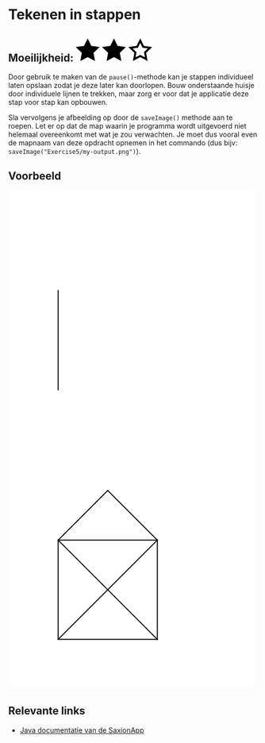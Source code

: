 # Tekenen in stappen
## Moeilijkheid: ![Filled](../resources/star-filled.svg) ![Filled](../resources/star-filled.svg) ![Outlined](../resources/star-outlined.svg) 

Door gebruik te maken van de `pause()`-methode kan je stappen individueel laten opslaan zodat je deze later kan doorlopen. Bouw onderstaande huisje door individuele lijnen te trekken, maar zorg er voor dat je applicatie deze stap voor stap kan opbouwen.

Sla vervolgens je afbeelding op door de `saveImage()` methode aan te roepen. Let er op dat de map waarin je programma wordt uitgevoerd niet helemaal overeenkomt met wat je zou verwachten. Je moet dus vooral even de mapnaam van deze opdracht opnemen in het commando (dus bijv: `saveImage("Exercise5/my-output.png")`).

## Voorbeeld
![Example](sample_output.gif)
![Example](sample_output.png)

## Relevante links
* [Java documentatie van de SaxionApp](https://saxionapp.hboictlab.nl/nl/saxion/app/SaxionApp.html)

